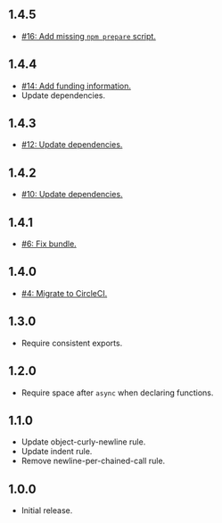 ## 1.4.5
* [#16: Add missing `npm prepare` script.](https://github.com/haensl/eslint-config/issues/16)

## 1.4.4
* [#14: Add funding information.](https://github.com/haensl/eslint-config/issues/14)
* Update dependencies.

## 1.4.3
* [#12: Update dependencies.](https://github.com/haensl/eslint-config/issues/12)

## 1.4.2
* [#10: Update dependencies.](https://github.com/haensl/eslint-config/issues/10)

## 1.4.1
* [#6: Fix bundle.](https://github.com/haensl/eslint-config/issues/6)

## 1.4.0
* [#4: Migrate to CircleCI.](https://github.com/haensl/eslint-config/issues/4)

## 1.3.0
* Require consistent exports.

## 1.2.0
* Require space after `async` when declaring functions.

## 1.1.0
* Update object-curly-newline rule.
* Update indent rule.
* Remove newline-per-chained-call rule.

## 1.0.0
* Initial release.
